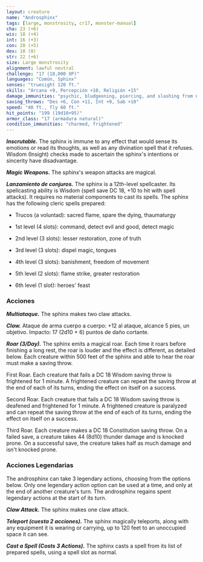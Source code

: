 ```yaml
---
layout: creature
name: "Androsphinx"
tags: [large, monstrosity, cr17, monster-manual]
cha: 23 (+6)
wis: 18 (+4)
int: 16 (+3)
con: 20 (+5)
dex: 10 (0)
str: 22 (+6)
size: Large monstrosity
alignment: lawful neutral
challenge: "17 (18,000 XP)"
languages: "Común, Sphinx"
senses: "truesight 120 ft."
skills: "Arcana +9, Percepción +10, Religión +15"
damage_immunities: "psychic, bludgeoning, piercing, and slashing from nonmagical weapons"
saving_throws: "Des +6, Con +11, Int +9, Sab +10"
speed: "40 ft., fly 60 ft."
hit_points: "199 (19d10+95)"
armor_class: "17 (armadura natural)"
condition_immunities: "charmed, frightened"
---
```


***Inscrutable.*** The sphinx is immune to any effect that would sense its emotions or read its thoughts, as well as any divination spell that it refuses. Wisdom (Insight) checks made to ascertain the sphinx's intentions or sincerity have disadvantage.

***Magic Weapons.*** The sphinx's weapon attacks are magical.

***Lanzamiento de conjuros.*** The sphinx is a 12th-level spellcaster. Its spellcasting ability is Wisdom (spell save DC 18, +10 to hit with spell attacks). It requires no material components to cast its spells. The sphinx has the following cleric spells prepared:

* Trucos (a voluntad): sacred flame, spare the dying, thaumaturgy

* 1st level (4 slots): command, detect evil and good, detect magic

* 2nd level (3 slots): lesser restoration, zone of truth

* 3rd level (3 slots): dispel magic, tongues

* 4th level (3 slots): banishment, freedom of movement

* 5th level (2 slots): flame strike, greater restoration

* 6th level (1 slot): heroes' feast

### Acciones

***Multiataque.*** The sphinx makes two claw attacks.

***Claw.*** Ataque de arma cuerpo a cuerpo: +12 al ataque, alcance 5 pies, un objetivo. Impacto: 17 (2d10 + 6) puntos de daño cortante.

***Roar (3/Day).*** The sphinx emits a magical roar. Each time it roars before finishing a long rest, the roar is louder and the effect is different, as detailed below. Each creature within 500 feet of the sphinx and able to hear the roar must make a saving throw.

First Roar. Each creature that fails a DC 18 Wisdom saving throw is frightened for 1 minute. A frightened creature can repeat the saving throw at the end of each of its turns, ending the effect on itself on a success.

Second Roar. Each creature that fails a DC 18 Wisdom saving throw is deafened and frightened for 1 minute. A frightened creature is paralyzed and can repeat the saving throw at the end of each of its turns, ending the effect on itself on a success.

Third Roar. Each creature makes a DC 18 Constitution saving throw. On a failed save, a creature takes 44 (8d10) thunder damage and is knocked prone. On a successful save, the creature takes half as much damage and isn't knocked prone.

### Acciones Legendarias

The androsphinx can take 3 legendary actions, choosing from the options below. Only one legendary action option can be used at a time, and only at the end of another creature's turn. The androsphinx regains spent legendary actions at the start of its turn.

***Claw Attack.*** The sphinx makes one claw attack.

***Teleport (cuesta 2 acciones).*** The sphinx magically teleports, along with any equipment it is wearing or carrying, up to 120 feet to an unoccupied space it can see.

***Cast a Spell (Costs 3 Actions).*** The sphinx casts a spell from its list of prepared spells, using a spell slot as normal.